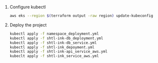 1. Configure kubectl
   ```bash
   aws eks --region $(terraform output -raw region) update-kubeconfig --name $(terraform output -raw cluster_name)
   ```
2. Deploy the project
   ```bash
   kubectl apply -f namespace_deployment.yml
   kubectl apply -f shtl-ink-db_deployment.yml
   kubectl apply -f shtl-ink-db_service.yml
   kubectl apply -f shtl-ink_depoyment.yml
   kubectl apply -f shtl-ink-api_service_aws.yml
   kubeclt apply -f shtl-ink_service_aws.yml
   ```